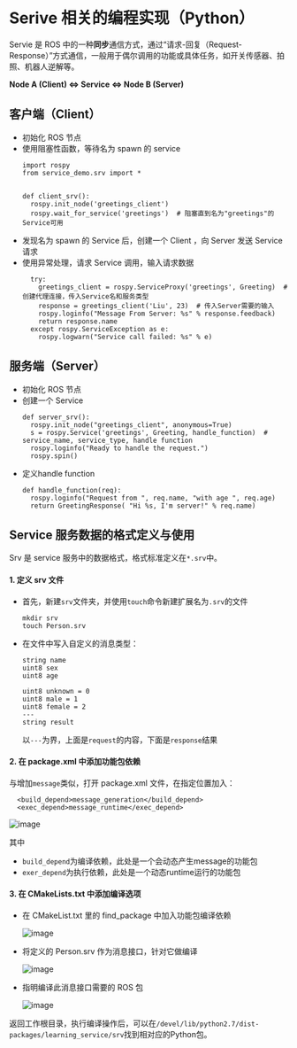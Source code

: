 # Serive 相关的编程实现（Python）
Servie 是 ROS 中的一种**同步**通信方式，通过“请求-回复（Request-Response）”方式通信，一般用于偶尔调用的功能或具体任务，如开关传感器、拍照、机器人逆解等。

   **Node A (Client)
   $\Leftrightarrow$
   Service
   $\Leftrightarrow$
   Node B (Server)**

## 客户端（Client）
+ 初始化 ROS 节点
+ 使用阻塞性函数，等待名为 spawn 的 service
    ```
    import rospy
    from service_demo.srv import *
    
    
    def client_srv():
      rospy.init_node('greetings_client')
      rospy.wait_for_service('greetings')  # 阻塞直到名为"greetings"的Service可用
    ```
+ 发现名为 spawn 的 Service 后，创建一个 Client ，向 Server 发送 Service 请求
+ 使用异常处理，请求 Service 调用，输入请求数据
    ```
      try:
        greetings_client = rospy.ServiceProxy('greetings', Greeting)  # 创建代理连接，传入Service名和服务类型
        response = greetings_client('Liu', 23)  # 传入Server需要的输入
        rospy.loginfo("Message From Server: %s" % response.feedback)
        return response.name
      except rospy.ServiceException as e:
        rospy.logwarn("Service call failed: %s" % e)
    ```

## 服务端（Server）
+ 初始化 ROS 节点
+ 创建一个 Service
    ```
    def server_srv():
      rospy.init_node("greetings_client", anonymous=True)
      s = rospy.Service('greetings', Greeting, handle_function)  # service_name, service_type, handle function
      rospy.loginfo("Ready to handle the request.")
      rospy.spin()
    ```
+ 定义handle function
    ```
    def handle_function(req):
      rospy.loginfo("Request from ", req.name, "with age ", req.age)
      return GreetingResponse( "Hi %s, I'm server!" % req.name)
    ```
## Service 服务数据的格式定义与使用
Srv 是 service 服务中的数据格式，格式标准定义在`*.srv`中。
#### 1. 定义 srv 文件
+ 首先，新建`srv`文件夹，并使用`touch`命令新建扩展名为`.srv`的文件
   ```
   mkdir srv
   touch Person.srv
   ```
+ 在文件中写入自定义的消息类型：
   ```
  string name
  uint8 sex
  uint8 age
  
  uint8 unknown = 0
  uint8 male = 1
  uint8 female = 2
  ---
  string result
   ```
   以`---`为界，上面是`request`的内容，下面是`response`结果
#### 2. 在 package.xml 中添加功能包依赖
与增加`message`类似，打开 package.xml 文件，在指定位置加入：
```
  <build_depend>message_generation</build_depend>
  <exec_depend>message_runtime</exec_depend>
```

![image](https://user-images.githubusercontent.com/45569291/177653036-a666b9fc-b1ce-4736-bb45-094a61ee4717.png)

其中
   + `build_depend`为编译依赖，此处是一个会动态产生message的功能包
   + `exer_depend`为执行依赖，此处是一个动态runtime运行的功能包

#### 3. 在 CMakeLists.txt 中添加编译选项
+ 在 CMakeList.txt 里的 find_package 中加入功能包编译依赖

   ![image](https://user-images.githubusercontent.com/45569291/177653141-9ad6914a-02bc-4c59-8fa9-f0514f69358a.png)

+ 将定义的 Person.srv 作为消息接口，针对它做编译

   ![image](https://user-images.githubusercontent.com/45569291/177813810-8c89d4e1-b243-4e01-a43c-ab5103a1ef07.png)
   
+ 指明编译此消息接口需要的 ROS 包

   ![image](https://user-images.githubusercontent.com/45569291/177814151-8bb8e461-f1ec-4ed9-8052-f2e0e4401ddc.png)

返回工作根目录，执行编译操作后，可以在`/devel/lib/python2.7/dist-packages/learning_service/srv`找到相对应的Python包。
